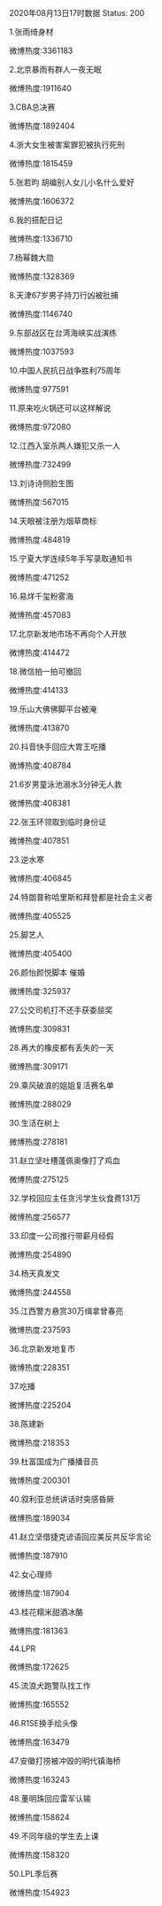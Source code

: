 2020年08月13日17时数据
Status: 200

1.张雨绮身材

微博热度:3361183

2.北京暴雨有群人一夜无眠

微博热度:1911640

3.CBA总决赛

微博热度:1892404

4.浙大女生被害案罪犯被执行死刑

微博热度:1815459

5.张若昀 胡编别人女儿小名什么爱好

微博热度:1606372

6.我的搭配日记

微博热度:1336710

7.杨幂魏大勋

微博热度:1328369

8.天津67岁男子持刀行凶被批捕

微博热度:1146740

9.东部战区在台湾海峡实战演练

微博热度:1037593

10.中国人民抗日战争胜利75周年

微博热度:977591

11.原来吃火锅还可以这样解说

微博热度:972080

12.江西入室杀两人嫌犯又杀一人

微博热度:732499

13.刘诗诗侧脸生图

微博热度:567015

14.天眼被注册为烟草商标

微博热度:484819

15.宁夏大学连续5年手写录取通知书

微博热度:471252

16.易烊千玺粉雾海

微博热度:457083

17.北京新发地市场不再向个人开放

微博热度:414472

18.微信拍一拍可撤回

微博热度:414133

19.乐山大佛佛脚平台被淹

微博热度:413870

20.抖音快手回应大胃王吃播

微博热度:408784

21.6岁男童泳池溺水3分钟无人救

微博热度:408381

22.张玉环领取到临时身份证

微博热度:407851

23.逆水寒

微博热度:406845

24.特朗普称哈里斯和拜登都是社会主义者

微博热度:405525

25.脚艺人

微博热度:405400

26.颜怡颜悦脚本 催婚

微博热度:325937

27.公交司机打不还手获委屈奖

微博热度:309831

28.再大的橡皮都有丢失的一天

微博热度:309171

29.乘风破浪的姐姐复活赛名单

微博热度:288029

30.生活在树上

微博热度:278181

31.赵立坚吐槽蓬佩奥像打了鸡血

微博热度:275125

32.学校回应主任贪污学生伙食费131万

微博热度:256577

33.印度一公司推行带薪月经假

微博热度:254890

34.杨天真发文

微博热度:244558

35.江西警方悬赏30万缉拿曾春亮

微博热度:237593

36.北京新发地复市

微博热度:228351

37.吃播

微博热度:225204

38.陈建新

微博热度:218353

39.杜富国成为广播播音员

微博热度:200301

40.叙利亚总统讲话时突感昏厥

微博热度:189034

41.赵立坚借捷克谚语回应美反共反华言论

微博热度:187910

42.女心理师

微博热度:187904

43.桂花糯米甜酒冰酪

微博热度:181363

44.LPR

微博热度:172625

45.流浪犬跑警队找工作

微博热度:165552

46.R1SE换手绘头像

微博热度:163479

47.安徽打捞被冲毁的明代镇海桥

微博热度:163243

48.董明珠回应雷军认输

微博热度:158824

49.不同年级的学生去上课

微博热度:158320

50.LPL季后赛

微博热度:154923

